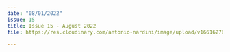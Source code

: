 ```yaml
---
date: "08/01/2022"
issue: 15
title: Issue 15 - August 2022
file: https://res.cloudinary.com/antonio-nardini/image/upload/v1661627666/Upton%20Times/Issue_15_Upton_August_2022_Upton_Times_VP_v1a_A4_Web_evjvj0.pdf

---
```

